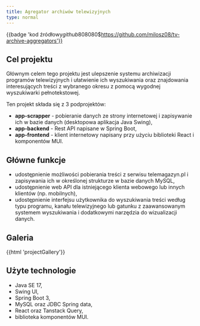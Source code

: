 ```yaml
---
title: Agregator archiwów telewizyjnych
type: normal
---
```


{{badge 'kod źródłowy$github$808080$https://github.com/milosz08/tv-archive-aggregators'}}

## Cel projektu

Głównym celem tego projektu jest ulepszenie systemu archiwizacji programów telewizyjnych i ułatwienie ich wyszukiwania
oraz znajdowania interesujących treści z wybranego okresu z pomocą wygodnej wyszukiwarki pełnotekstowej.

Ten projekt składa się z 3 podprojektów:

- **app-scrapper** - pobieranie danych ze strony internetowej i zapisywanie ich w bazie danych (desktopowa aplikacja
  Java Swing),
- **app-backend** - Rest API napisane w Spring Boot,
- **app-frontend** - klient internetowy napisany przy użyciu biblioteki React i komponentów MUI.

## Główne funkcje

- udostępnienie możliwości pobierania treści z serwisu telemagazyn.pl i zapisywania ich w określonej strukturze w bazie
  danych MySQL,
- udostępnienie web API dla istniejącego klienta webowego lub innych klientów (np. mobilnych),
- udostępnienie interfejsu użytkownika do wyszukiwania treści według typu programu, kanału telewizyjnego lub gatunku z
  zaawansowanym systemem wyszukiwania i dodatkowymi narzędzia do wizualizacji danych.

## Galeria

{{html 'projectGallery'}}

## Użyte technologie

- Java SE 17,
- Swing UI,
- Spring Boot 3,
- MySQL oraz JDBC Spring data,
- React oraz Tanstack Query,
- biblioteka komponentów MUI.
